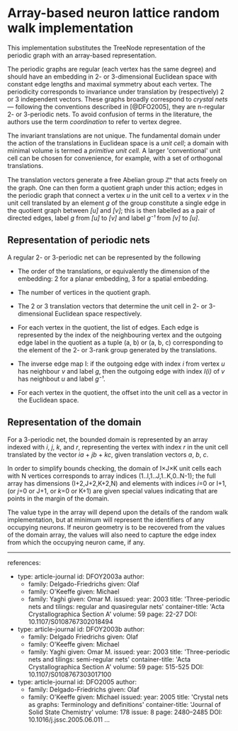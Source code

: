 # Array-based neuron lattice random walk implementation

This implementation substitutes the TreeNode representation of the periodic
graph with an array-based representation.

The periodic graphs are regular (each vertex has the same degree) and should
have an embedding in 2- or 3-dimensional Euclidean space with constant edge
lengths and maximal symmetry about each vertex. The periodicity corresponds to
invariance under translation by (respectively) 2 or 3 independent vectors.
These graphs broadly correspond to _crystal nets_ — following the conventions
described in [@DFO2005], they are n-regular 2- or 3-periodic nets. To avoid
confusion of terms in the literature, the authors use the term _coordination_
to refer to vertex degree.

The invariant translations are not unique. The fundamental domain under the
action of the translations in Euclidean space is a _unit cell_; a domain
with minimal volume is termed a _primitive unit cell_. A larger 'conventional'
unit cell can be chosen for convenience, for example, with a set of orthogonal
translations.

The translation vectors generate a free Abelian group ℤⁿ that acts freely
on the graph. One can then form a quotient graph under this action; edges
in the periodic graph that connect a vertex _u_ in the unit cell to a
vertex _v_ in the unit cell translated by an element _g_ of the group
constitute a single edge in the quotient graph between _[u]_ and _[v]_;
this is then labelled as a pair of directed edges, label _g_ from
_[u]_ to _[v]_ and label _g⁻¹_ from _[v]_ to _[u]_.

## Representation of periodic nets

A regular 2- or 3-periodic net can be represented by the following

* The order of the translations, or equivalently the dimension of the
  embedding: 2 for a planar embedding, 3 for a spatial embedding.

* The number of vertices in the quotient graph.

* The 2 or 3 translation vectors that determine the unit cell
  in 2- or 3-dimensional Euclidean space respectively.

* For each vertex in the quotient, the list of edges. Each edge
  is represented by the index of the neighbouring vertex and the
  outgoing edge label in the quotient as a tuple (a, b) or (a, b, c)
  corresponding to the element of the 2- or 3-rank group generated
  by the translations.

* The inverse edge map I: if the outgoing edge with index _i_ from vertex _u_
  has neighbour _v_ and label _g_, then the outgoing edge with index _I(i)_
  of _v_ has neighbout _u_ and label _g⁻¹_.

* For each vertex in the quotient, the offset into the unit cell as a
  vector in the Euclidean space.

## Representation of the domain

For a 3-periodic net, the bounded domain is represented by an array
indexed with _i_, _j_, _k_, and _r_, representing the vertex with index
_r_ in the unit cell translated by the vector _ia_ + _jb_ + _kc_, given
translation vectors _a_, _b_, _c_.

In order to simplify bounds checking, the domain of I×J×K unit cells
each with N vertices corresponds to array indices (1..I,1..J,1..K,0..N-1);
the full array has dimensions (I+2,J+2,K+2,N) and elements with indices
_i_=0 or I+1, (or _j_=0 or J+1, or _k_=0 or K+1) are given special
values indicating that are points in the margin of the domain.

The value type in the array will depend upon the details of the random
walk implementation, but at minimum will represent the identifiers of
any occupying neurons. If neuron geometry is to be recovered from the
values of the domain array, the values will also need to capture the
edge index from which the occupying neuron came, if any.

---

references:
- type: article-journal
  id: DFOY2003a
  author:
  - family: Delgado-Friedrichs
    given: Olaf
  - family: O'Keeffe
    given: Michael
  - family: Yaghi
    given: Omar M.
  issued:
    year: 2003
  title: 'Three-periodic nets and tilings: regular and quasiregular nets'
  container-title: 'Acta Crystallographica Section A'
  volume: 59
  page: 22-27
  DOI: 10.1107/S0108767302018494
- type: article-journal
  id: DFOY2003b
  author:
  - family: Delgado Friedrichs
    given: Olaf
  - family: O'Keeffe
    given: Michael
  - family: Yaghi
    given: Omar M.
  issued:
    year: 2003
  title: 'Three-periodic nets and tilings: semi-regular nets'
  container-title: 'Acta Crystallographica Section A'
  volume: 59
  page: 515-525
  DOI: 10.1107/S0108767303017100
- type: article-journal
  id: DFO2005
  author:
  - family: Delgado-Friedrichs
    given: Olaf
  - family: O'Keeffe
    given: Michael
  issued:
    year: 2005
  title: 'Crystal nets as graphs: Terminology and definitions'
  container-title: 'Journal of Solid State Chemistry'
  volume: 178
  issue: 8
  page: 2480–2485
  DOI: 10.1016/j.jssc.2005.06.011
...

